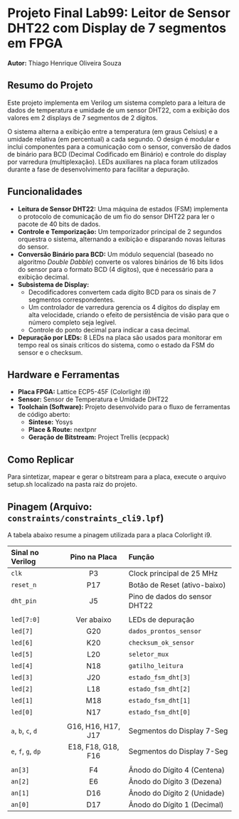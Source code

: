 
# Projeto Final Lab99: Leitor de Sensor DHT22 com Display de 7 segmentos em FPGA

**Autor:** Thiago Henrique Oliveira Souza

## Resumo do Projeto

Este projeto implementa em Verilog um sistema completo para a leitura de dados de temperatura e umidade de um sensor DHT22, com a exibição dos valores em 2 displays de 7 segmentos de 2 dígitos. 

O sistema alterna a exibição entre a temperatura (em graus Celsius) e a umidade relativa (em percentual) a cada segundo. O design é modular e inclui componentes para a comunicação com o sensor, conversão de dados de binário para BCD (Decimal Codificado em Binário) e controle do display por varredura (multiplexação). LEDs auxiliares na placa foram utilizados durante a fase de desenvolvimento para facilitar a depuração.

## Funcionalidades

* **Leitura de Sensor DHT22:** Uma máquina de estados (FSM) implementa o protocolo de comunicação de um fio do sensor DHT22 para ler o pacote de 40 bits de dados.
* **Controle e Temporização:** Um temporizador principal de 2 segundos orquestra o sistema, alternando a exibição e disparando novas leituras do sensor.
* **Conversão Binário para BCD:** Um módulo sequencial (baseado no algoritmo *Double Dabble*) converte os valores binários de 16 bits lidos do sensor para o formato BCD (4 dígitos), que é necessário para a exibição decimal.
* **Subsistema de Display:**
    * Decodificadores convertem cada dígito BCD para os sinais de 7 segmentos correspondentes.
    * Um controlador de varredura gerencia os 4 dígitos do display em alta velocidade, criando o efeito de persistência de visão para que o número completo seja legível.
    * Controle do ponto decimal para indicar a casa decimal.
* **Depuração por LEDs:** 8 LEDs na placa são usados para monitorar em tempo real os sinais críticos do sistema, como o estado da FSM do sensor e o checksum.


## Hardware e Ferramentas

* **Placa FPGA:** Lattice ECP5-45F (Colorlight i9)
* **Sensor:** Sensor de Temperatura e Umidade DHT22
* **Toolchain (Software):** Projeto desenvolvido para o fluxo de ferramentas de código aberto:
    * **Síntese:** Yosys
    * **Place & Route:** nextpnr
    * **Geração de Bitstream:** Project Trellis (ecppack)

## Como Replicar

Para sintetizar, mapear e gerar o bitstream para a placa, execute o arquivo setup.sh localizado na pasta raiz do projeto.

## Pinagem (Arquivo: `constraints/constraints_cli9.lpf`)

A tabela abaixo resume a pinagem utilizada para a placa Colorlight i9.

| Sinal no Verilog | Pino na Placa | Função                        |
| :--------------- | :-----------: | :---------------------------- |
| `clk`            |      P3       | Clock principal de 25 MHz     |
| `reset_n`        |      P17      | Botão de Reset (ativo-baixo)  |
| `dht_pin`        |      J5       | Pino de dados do sensor DHT22 |
|                  |               |                               |
| `led[7:0]`       | Ver abaixo    | LEDs de depuração             |
| `led[7]`         |      G20      | `dados_prontos_sensor`        |
| `led[6]`         |      K20      | `checksum_ok_sensor`          |
| `led[5]`         |      L20      | `seletor_mux`                 |
| `led[4]`         |      N18      | `gatilho_leitura`             |
| `led[3]`         |      J20      | `estado_fsm_dht[3]`           |
| `led[2]`         |      L18      | `estado_fsm_dht[2]`           |
| `led[1]`         |      M18      | `estado_fsm_dht[1]`           |
| `led[0]`         |      N17      | `estado_fsm_dht[0]`           |
|                  |               |                               |
| `a`, `b`, `c`, `d` | G16, H16, H17, J17 | Segmentos do Display 7-Seg |
| `e`, `f`, `g`, `dp` | E18, F18, G18, F16 | Segmentos do Display 7-Seg |
|                  |               |                               |
| `an[3]`          |      F4       | Ânodo do Dígito 4 (Centena)    |
| `an[2]`          |      E6       | Ânodo do Dígito 3 (Dezena)   |
| `an[1]`          |      D16      | Ânodo do Dígito 2 (Unidade)    |
| `an[0]`          |      D17      | Ânodo do Dígito 1 (Decimal)   |
